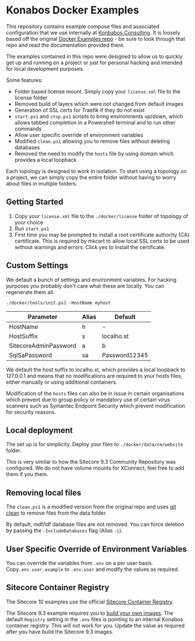 # Konabos Docker Examples

This repository contains example compose files and associated configuration that we use internally at [Konbabos Consulting](https://www.konabos.com). It is loosely based off the original [Docker Examples repo](https://github.com/Sitecore/docker-examples) - be sure to look through that repo and read the documentation provided there.

The examples contained in this repo were designed to allow us to quickly get up and running on a project or just for personal hacking and intended for local development purposes.

Some features:
- Folder based license mount. Simply copy your `license.xml` file to the license folder
- Removed build of layers which were not changed from default images
- Generation of SSL certs for Traefik if they do not exist
- `start.ps1` and `stop.ps1` scripts to bring environments up/down, which allows tabbed completion in a Powershell terminal and to run other commands
- Allow user specific override of environment variables
- Modified `clean.ps1` allowing you to remove files without deleting databases
- Removed the need to modify the `hosts` file by using domain which provides a local loopback

Each topology is designed to work in isolation. To start using a topology on a project, we can simply copy the entire folder without having to worry about files in multiple folders.

## Getting Started

1. Copy your `license.xml` file to the `./docker/license` folder of topology of your choice
2. Run `start.ps1`
3. First time you may be prompted to install a root certificate authority (CA) certificate. This is required by mkcert to allow local SSL certs to be used without warnings and errors. Click yes to install the certificate.

## Custom Settings

We default a bunch of settings and environment variables. For hacking purposes you probably don't care what these are locally. You can regenerate them all:

```
./docker/tools/init.ps1 -HostName myhost
```

| Parameter             | Alias | Default       | 
| ---------             | ----- | -------       | 
| HostName              | h     | -             | 
| HostSuffix            | s     | localho.st    | 
| SitecoreAdminPassword | a     | b             | 
| SqlSaPassword         | sa    | Password12345 | 

We default the host suffix to localho.st, which provides a local loopback to 127.0.0.1 and means that no modifications are required to your hosts files, either manually or using additional containers. 

Modification of the `hosts` files can also be in issue in certain organisations which prevent due to group policy or mandatory use of certain virus scanners such as Symantec Endpoint Security which prevent modification for security reasons.

## Local deployment

The set up is for simplicity. Deploy your files to `./docker/data/cm/website` folder.

This is very similar to how the Sitecore 9.3 Community Repository was configured. We do not have volume mounts for XConnect, feel free to add them if you them.

## Removing local files

The `clean.ps1` is a modified version from the original repo and uses [git clean](https://git-scm.com/docs/git-clean) to remove files from the data folder.

By default, mdf/ldf database files are not removed. You can force deletion by passing the `-IncludeDatabases` flag (Alias `-i`).

## User Specific Override of Environment Variables

You can override the variables from `.env` on a per user basis. Copy`.env.user.example` to `.env.user` and modify the values as required.

## Sitecore Container Registry

The Sitecore 10 examples use the official [Sitecore Container Registry](https://doc.sitecore.com/developers/100/developer-tools/en/sitecore-image-reference.html).

The Sitecore 9.3 example requires you to [build your own images](https://github.com/Sitecore/docker-images/blob/master/build/INSTRUCTIONS.md). The default `Registry` setting in the `.env` files is pointing to an internal Konabos container registry. This will not work for you. Update the value as required after you have build the Sitecore 9.3 images.
